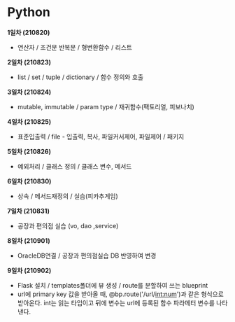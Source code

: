 # Python
**1일차 (210820)**<br>
- 연산자 / 조건문 반복문 / 형변환함수 / 리스트

**2일차 (210823)**<br>
- list / set / tuple / dictionary / 함수 정의와 호출

**3일차 (210824)**<br>
- mutable, immutable / param type / 재귀함수(팩토리얼, 피보나치)

**4일차 (210825)**<br>
- 표준입출력 / file - 입출력, 복사, 파일커서제어, 파일제어 / 패키지

**5일차 (210826)**
- 예외처리 / 클래스 정의 / 클래스 변수, 메서드

**6일차 (210830)**<br>
- 상속 / 메서드재정의 / 실습(피카추게임)

**7일차 (210831)**<br>
- 공장과 편의점 실습 (vo, dao ,service)

**8일차 (210901)**<br>
- OracleDB연결 / 공장과 편의점실습 DB 반영하여 변경

**9일차 (210902)**<br>
- Flask 설치 / templates폴더에 뷰 생성 / route를 분할하여 쓰는 blueprint
- url에 primary key 값을 받아올 때, @bp.route('/url/<int:num>')과 같은 형식으로 받아온다.
  int는 읽는 타입이고 뒤에 변수는 url에 등록된 함수 파라메터 변수를 나타낸다.
